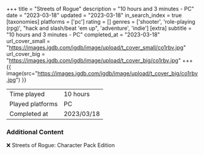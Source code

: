 +++
title = "Streets of Rogue"
description = "10 hours and 3 minutes - PC"
date = "2023-03-18"
updated = "2023-03-18"
in_search_index = true
[taxonomies]
platforms = ['pc']
rating = []
genres = ['shooter', 'role-playing (rpg)', "hack and slash/beat 'em up", 'adventure', 'indie']
[extra]
subtitle = "10 hours and 3 minutes - PC"
completed_at = "2023-03-18"
url_cover_small = "https://images.igdb.com/igdb/image/upload/t_cover_small/co1rbv.jpg"
url_cover_big = "https://images.igdb.com/igdb/image/upload/t_cover_big/co1rbv.jpg"
+++
{{ image(src="https://images.igdb.com/igdb/image/upload/t_cover_big/co1rbv.jpg") }}

|              |            |
| ------------ | ---------- |
| Time played  | 10 hours |
| Played platforms    | PC |
| Completed at | 2023/03/18 |



### Additional Content


❌ Streets of Rogue: Character Pack Edition
